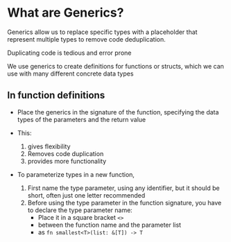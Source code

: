 # What are Generics?
Generics allow us to replace specific types with a placeholder that represent multiple types to 
remove code deduplication.

Duplicating code is tedious and error prone

We use generics to create definitions for functions or structs, which we can use with many different concrete data types

## In function definitions
- Place the generics in the signature of the function, specifying the data types of the parameters
and the return value
- This:
  1. gives flexibility
  2. Removes code duplication
  3. provides more functionality

- To parameterize types in a new function, 
  1. First name the type parameter, using any identifier, but it should be short, often just one letter recommended
  2. Before using the type parameter in the function signature, you have to declare the type parameter name:
     - Place it in a square bracket `<>`
     - between the function name and the parameter list
     - as `fn smallest<T>(list: &[T]) -> T`


